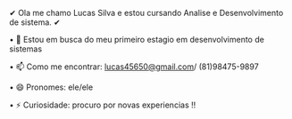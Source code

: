 ✔ Ola me chamo Lucas Silva e estou cursando Analise e Desenvolvimento de sistema. ✔

 • 🤔 Estou em busca do meu primeiro estagio em  desenvolvimento de sistemas 

 • 📫 Como me encontrar: lucas45650@gmail.com/ (81)98475-9897

 • 😄 Pronomes: ele/ele 

 • ⚡ Curiosidade: procuro por novas experiencias !!

